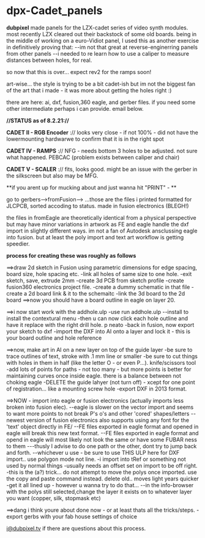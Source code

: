# dpx-Cadet_panels
**dubpixel** made panels for the LZX-cadet series of video synth modules.
most recently LZX cleared out their backstock of some old boards.
being in the middle of working on a euro-Vidiot panel, I used this as another exercise in definitively proving that:
--im not that great at reverse-enginerring panels from other panels
--i needed to re learn how to use a caliper to measure distances between holes, for real. 

so now that this is over... expect rev2 for the ramps  soon!

art-wise...
the style is trying to be a bit cadet-ish but im not the biggest fan of the art that i made - it was more about getting the holes right :)

there are here:
ai, dxf, fusion,360 eagle, and gerber files.
if you need some other intermediate perhaps i can provide. email below.


**//STATUS as of 8.2.21://**

**CADET II  - RGB Encoder** :// looks very close -  if not 100% - did not have the lowermounting hardwarwe to confirm that it is in the right spot

**CADET IV - RAMPS** :// NFG - needs bottom 3 holes to be adjusted. not sure what happened. PEBCAC (problem exists between caliper and chair)

**CADET V - SCALER** :// fits, looks good. might be an issue with the gerber in the silkscreen but also may be MFG. 

**if you arent up for mucking about and just wanna hit "PRINT" - **

go to gerbers-->fromFusion--> ...those are the files i printed formatted for JLCPCB, sorted accoding to status. made in fusion electronics (BLEGH!)

the files in fromEagle are theoretically identical from a physical perspective but may have minor variations in artwork as FE and eagle handle the dxf import in slightly different ways.
im not a fan of Autodesk ansclussing eagle into fusion.
but at least the poly import and text art workflow is getting speedier.


****process for creating these was roughly as follows****

==>draw 2d sketch in Fusion using parametric dimensions for edge spacing, board size, hole spacing etc.
-link all holes of same size to one hole.
-exit sketch, save, extrude 2mm
-create 3d PCB from sketch profile
-create fusion360 electronics project file.
-create a dummy schematic in that file
-create a 2d board link & it to the schemaitc
-link the 3d board to the 2d board
==>now you should have a board outline in eagle on layer 20. 

==>i now start work with the addhole.ulp
-use run addhole.ulp --install to install the contextural menu
-then u can now click each hole outline and have it replace with the right drill hole. p neato
-back in fusion, now export your sketch to dxf
-import the DXF into AI onto a layer and lock it - this is your board outline and hole reference

==>now, make art in AI  on a new layer on top of the guide layer
-be sure to trace outlines of text, stroke with .1 mm line or smaller
-be sure to cut things with holes in them in half (like the letter O  - or even P...). knife/scissors tool
-add lots of points for paths  - not too many - but more points is better for maintaining curves once inside eagle. there is a balance between not choking eagle
-DELETE the guide lahyer (not turn off) - xcept for one point of registration... like a mounting screw hole
-export DXF in 2013 format. 

==>NOW - import into eagle or fusion electronics (actually imports less broken into fusion elec).
 --eagle is slower on the vector import and seems to want more points to not break P's o's and other 'cored' shapes/letters
 --newest version of fusion electronics also supports using any font for the 'text' object directly in FE/
 --FE files exported in eagle format and opened in eagle will break this new text format.
 --FE files exported in eagle format and opend in eagle will most likely not look the same or have some FUBAR ness to them
 ---thusly I advise to do one path or the other, dont try to jump back and forth.
 --whichever u use - be sure to use THIS ULP here for DXF import.. use polygon mode not line.
-i import into tRef or something not used by normal things 
-usually needs an offset set on import to be off right.
-this is the (a?) trick... do not attempt to move the polys once imported. use the copy and paste command instead. delete old.. moves light years quicker
-get it all lined up - however u wanna try to do that...
--in the info-browser with the polys still selected,change the layer it exists on to whatever layer you want (copper, silk, stopmask etc)

==>dang i think youre about done now - or at least thats all the tricks/steps.
-export gerbs with your fab house settings of choice

i@dubpixel.tv if there are questions about this process.
